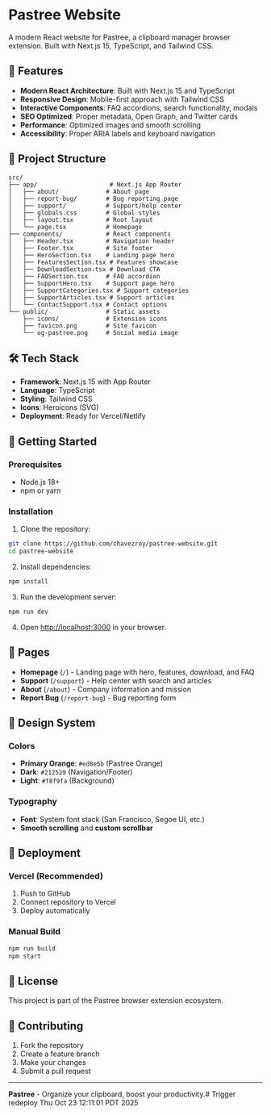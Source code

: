 # Pastree Website

A modern React website for Pastree, a clipboard manager browser extension. Built with Next.js 15, TypeScript, and Tailwind CSS.

## 🚀 Features

- **Modern React Architecture**: Built with Next.js 15 and TypeScript
- **Responsive Design**: Mobile-first approach with Tailwind CSS
- **Interactive Components**: FAQ accordions, search functionality, modals
- **SEO Optimized**: Proper metadata, Open Graph, and Twitter cards
- **Performance**: Optimized images and smooth scrolling
- **Accessibility**: Proper ARIA labels and keyboard navigation

## 📁 Project Structure

```
src/
├── app/                    # Next.js App Router
│   ├── about/             # About page
│   ├── report-bug/        # Bug reporting page
│   ├── support/           # Support/help center
│   ├── globals.css        # Global styles
│   ├── layout.tsx         # Root layout
│   └── page.tsx           # Homepage
├── components/            # React components
│   ├── Header.tsx         # Navigation header
│   ├── Footer.tsx         # Site footer
│   ├── HeroSection.tsx    # Landing page hero
│   ├── FeaturesSection.tsx # Features showcase
│   ├── DownloadSection.tsx # Download CTA
│   ├── FAQSection.tsx     # FAQ accordion
│   ├── SupportHero.tsx    # Support page hero
│   ├── SupportCategories.tsx # Support categories
│   ├── SupportArticles.tsx # Support articles
│   └── ContactSupport.tsx # Contact options
└── public/                # Static assets
    ├── icons/             # Extension icons
    ├── favicon.png        # Site favicon
    └── og-pastree.png     # Social media image
```

## 🛠️ Tech Stack

- **Framework**: Next.js 15 with App Router
- **Language**: TypeScript
- **Styling**: Tailwind CSS
- **Icons**: Heroicons (SVG)
- **Deployment**: Ready for Vercel/Netlify

## 🚀 Getting Started

### Prerequisites

- Node.js 18+ 
- npm or yarn

### Installation

1. Clone the repository:
```bash
git clone https://github.com/chavezroy/pastree-website.git
cd pastree-website
```

2. Install dependencies:
```bash
npm install
```

3. Run the development server:
```bash
npm run dev
```

4. Open [http://localhost:3000](http://localhost:3000) in your browser.

## 📱 Pages

- **Homepage** (`/`) - Landing page with hero, features, download, and FAQ
- **Support** (`/support`) - Help center with search and articles
- **About** (`/about`) - Company information and mission
- **Report Bug** (`/report-bug`) - Bug reporting form

## 🎨 Design System

### Colors
- **Primary Orange**: `#ed8e5b` (Pastree Orange)
- **Dark**: `#212529` (Navigation/Footer)
- **Light**: `#f8f9fa` (Background)

### Typography
- **Font**: System font stack (San Francisco, Segoe UI, etc.)
- **Smooth scrolling** and **custom scrollbar**

## 🚀 Deployment

### Vercel (Recommended)
1. Push to GitHub
2. Connect repository to Vercel
3. Deploy automatically

### Manual Build
```bash
npm run build
npm start
```

## 📄 License

This project is part of the Pastree browser extension ecosystem.

## 🤝 Contributing

1. Fork the repository
2. Create a feature branch
3. Make your changes
4. Submit a pull request

---

**Pastree** - Organize your clipboard, boost your productivity.# Trigger redeploy Thu Oct 23 12:11:01 PDT 2025
